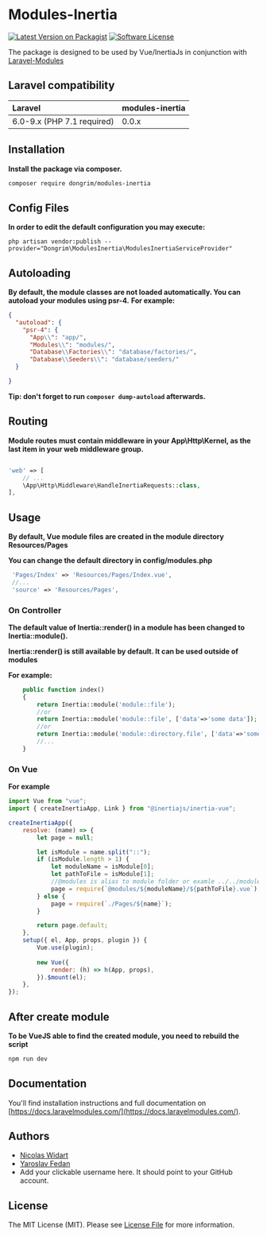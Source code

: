 # Modules-Inertia

[![Latest Version on Packagist](https://img.shields.io/packagist/v/dongrim/modules-inertia.svg?style=flat-square)](https://packagist.org/packages/dongrim/modules-inertia)
[![Software License](https://img.shields.io/badge/license-MIT-brightgreen.svg?style=flat-square)](LICENSE.md)


The package is designed to be used by Vue/InertiaJs in conjunction with [Laravel-Modules](https://github.com/nWidart/laravel-modules)


## Laravel compatibility

 Laravel      | modules-inertia
:-------------|:----------
 6.0-9.x (PHP 7.1 required) | 0.0.x

## Installation

**Install the package via composer.**

```bash
composer require dongrim/modules-inertia
```

## Config Files

**In order to edit the default configuration you may execute:**

```
php artisan vendor:publish --provider="Dongrim\ModulesInertia\ModulesInertiaServiceProvider"
```

## Autoloading
**By default, the module classes are not loaded automatically. You can autoload your modules using psr-4.**
**For example:**
```json
{
  "autoload": {
    "psr-4": {
      "App\\": "app/",
      "Modules\\": "modules/",
      "Database\\Factories\\": "database/factories/",
      "Database\\Seeders\\": "database/seeders/"
  }

}
```
**Tip: don't forget to run `composer dump-autoload` afterwards.**




## Routing

**Module routes must contain middleware in your App\Http\Kernel, as the last item in your web middleware group.**

```php

'web' => [
    // ...
    \App\Http\Middleware\HandleInertiaRequests::class,
],

```
## Usage

**By default, Vue module files are created in the module directory Resources/Pages**

**You can change the default directory in config/modules.php**

```php
 'Pages/Index' => 'Resources/Pages/Index.vue',
 //...
 'source' => 'Resources/Pages',
```

### On Controller

**The default value of Inertia::render() in a module has been changed to Inertia::module().**

**Inertia::render() is still available by default. It can be used outside of modules**

**For example:**

```php
    public function index()
    {
        return Inertia::module('module::file');
        //or
        return Inertia::module('module::file', ['data'=>'some data']);
        //or
        return Inertia::module('module::directory.file', ['data'=>'some data']);
        //...
    }
```
### On Vue

**For example**

```js
import Vue from "vue";
import { createInertiaApp, Link } from "@inertiajs/inertia-vue";

createInertiaApp({
    resolve: (name) => {
        let page = null;

        let isModule = name.split("::");
        if (isModule.length > 1) {
            let moduleName = isModule[0];
            let pathToFile = isModule[1];
            //@modules is alias to module folder or examle ../../modules
            page = require(`@modules/${moduleName}/${pathToFile}.vue`);
        } else {
            page = require(`./Pages/${name}`);
        }

        return page.default;
    },
    setup({ el, App, props, plugin }) {
        Vue.use(plugin);
       
        new Vue({
            render: (h) => h(App, props),
        }).$mount(el);
    },
});
```


## After create module

**To be VueJS able to find the created module, you need to rebuild the script**

```bash
npm run dev
```


## Documentation

You'll find installation instructions and full documentation on [https://docs.laravelmodules.com/](https://docs.laravelmodules.com/).


## Authors
- [Nicolas Widart](https://github.com/nWidart/)
- [Yaroslav Fedan](https://github.com/YaroslavFedan/)
- Add your clickable username here. It should point to your GitHub account. 

## License

The MIT License (MIT). Please see [License File](LICENSE.md) for more information.